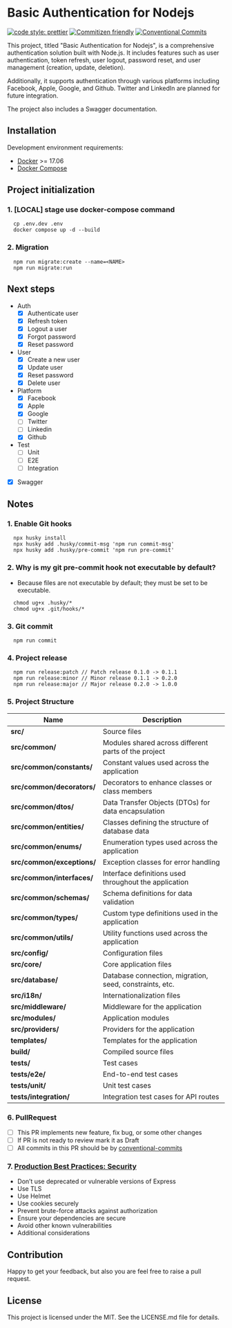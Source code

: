 # Basic Authentication for Nodejs

[![code style: prettier](https://img.shields.io/badge/code_style-prettier-ff69b4.svg)](http://prettier.io) [![Commitizen friendly](https://img.shields.io/badge/commitizen-friendly-brightgreen.svg)](http://commitizen.github.io/cz-cli/) [![Conventional Commits](https://img.shields.io/badge/Conventional%20Commits-1.0.0-yellow.svg)](https://conventionalcommits.org)

This project, titled "Basic Authentication for Nodejs", is a comprehensive authentication solution built with Node.js. It includes features such as user authentication, token refresh, user logout, password reset, and user management (creation, update, deletion).

Additionally, it supports authentication through various platforms including Facebook, Apple, Google, and Github. Twitter and LinkedIn are planned for future integration.

The project also includes a Swagger documentation.

## Installation

Development environment requirements:
- [Docker](https://www.docker.com) >= 17.06
- [Docker Compose](https://docs.docker.com/compose/install/)

## Project initialization

### 1. [LOCAL] stage use docker-compose command
```shell
  cp .env.dev .env
  docker compose up -d --build
```

### 2. Migration
```shell
  npm run migrate:create --name=<NAME>
  npm run migrate:run
```

## Next steps
  - Auth
    - [X] Authenticate user
    - [X] Refresh token
    - [X] Logout a user
    - [X] Forgot password
    - [X] Reset password
  - User
    - [X] Create a new user
    - [X] Update user
    - [X] Reset password
    - [X] Delete user
  - Platform
    - [X] Facebook
    - [X] Apple
    - [X] Google
    - [ ] Twitter
    - [ ] Linkedin
    - [X] Github
  - Test
    - [ ] Unit
    - [ ] E2E
    - [ ] Integration
  - [X] Swagger

## Notes

### 1. Enable Git hooks

```
  npx husky install
  npx husky add .husky/commit-msg 'npm run commit-msg'
  npx husky add .husky/pre-commit 'npm run pre-commit'
```

### 2. Why is my git pre-commit hook not executable by default?

- Because files are not executable by default; they must be set to be executable.

```
  chmod ug+x .husky/*
  chmod ug+x .git/hooks/*
```

### 3. Git commit

```shell
  npm run commit
```

### 4. Project release

```shell
  npm run release:patch // Patch release 0.1.0 -> 0.1.1
  npm run release:minor // Minor release 0.1.1 -> 0.2.0
  npm run release:major // Major release 0.2.0 -> 1.0.0
```

### 5. Project Structure

| Name                       | Description                                             |
|----------------------------|---------------------------------------------------------|
| **src/**                   | Source files                                            |
| **src/common/**            | Modules shared across different parts of the project    |
| **src/common/constants/**  | Constant values used across the application             |
| **src/common/decorators/** | Decorators to enhance classes or class members          |
| **src/common/dtos/**       | Data Transfer Objects (DTOs) for data encapsulation     |
| **src/common/entities/**   | Classes defining the structure of database data         |
| **src/common/enums/**      | Enumeration types used across the application           |
| **src/common/exceptions/** | Exception classes for error handling                    |
| **src/common/interfaces/** | Interface definitions used throughout the application   |
| **src/common/schemas/**    | Schema definitions for data validation                  |
| **src/common/types/**      | Custom type definitions used in the application         |
| **src/common/utils/**      | Utility functions used across the application           |
| **src/config/**            | Configuration files                                     |
| **src/core/**              | Core application files                                  |
| **src/database/**          | Database connection, migration, seed, constraints, etc. |
| **src/i18n/**              | Internationalization files                              |
| **src/middleware/**        | Middleware for the application                          |
| **src/modules/**           | Application modules                                     |
| **src/providers/**         | Providers for the application                           |
| **templates/**             | Templates for the application                           |
| **build/**                 | Compiled source files                                   |
| **tests/**                 | Test cases                                              |
| **tests/e2e/**             | End-to-end test cases                                   |
| **tests/unit/**            | Unit test cases                                         |
| **tests/integration/**     | Integration test cases for API routes                   |

### 6. PullRequest

- [ ] This PR implements new feature, fix bug, or some other changes
- [ ] If PR is not ready to review mark it as Draft
- [ ] All commits in this PR should be by [conventional-commits](https://www.conventionalcommits.org/en/v1.0.0/)

### 7. [Production Best Practices: Security](https://expressjs.com/en/advanced/best-practice-security.html)

- Don’t use deprecated or vulnerable versions of Express
- Use TLS
- Use Helmet
- Use cookies securely
- Prevent brute-force attacks against authorization
- Ensure your dependencies are secure
- Avoid other known vulnerabilities
- Additional considerations

## Contribution

Happy to get your feedback, but also you are feel free to raise a pull request.

## License

This project is licensed under the MIT. See the LICENSE.md file for details.

